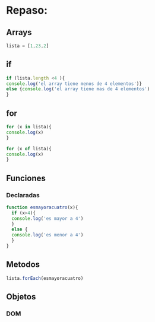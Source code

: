 # Repaso:

## Arrays

```js
lista = [1,23,2]
```

## if

```js
if (lista.length <4 ){
console.log('el array tiene menos de 4 elementos')}
else {console.log('el array tiene mas de 4 elementos')
}
```

## for

```js
for (x in lista){
console.log(x)
}
```

```js
for (x of lista){
console.log(x)
}
```

## Funciones


### Declaradas

```js
function esmayoracuatro(x){
  if (x>4){
  console.log('es mayor a 4')
  }
  else {
  console.log('es menor a 4')
  }
}
```

## Metodos

```js
lista.forEach(esmayoracuatro)
```

## Objetos


### DOM
